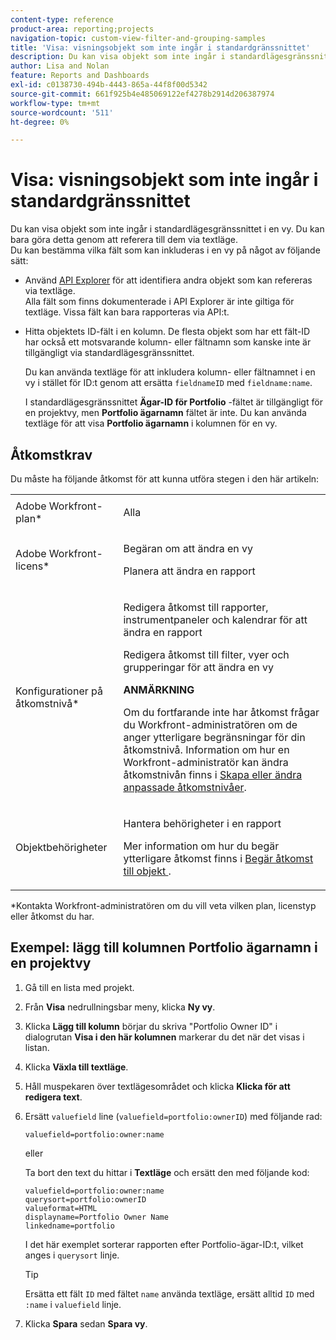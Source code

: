 ```yaml
---
content-type: reference
product-area: reporting;projects
navigation-topic: custom-view-filter-and-grouping-samples
title: 'Visa: visningsobjekt som inte ingår i standardgränssnittet'
description: Du kan visa objekt som inte ingår i standardlägesgränssnittet i en vy. Du kan bara göra detta genom att referera till dem via textläge. Du kan bestämma vilka fält som kan inkluderas i en vy på något av följande sätt - REDIGERA ME.
author: Lisa and Nolan
feature: Reports and Dashboards
exl-id: c0138730-494b-4443-865a-44f8f00d5342
source-git-commit: 661f925b4e485069122ef4278b2914d206387974
workflow-type: tm+mt
source-wordcount: '511'
ht-degree: 0%

---
```


# Visa: visningsobjekt som inte ingår i standardgränssnittet

Du kan visa objekt som inte ingår i standardlägesgränssnittet i en vy. Du kan bara göra detta genom att referera till dem via textläge.\
Du kan bestämma vilka fält som kan inkluderas i en vy på något av följande sätt:

* Använd [API Explorer](../../../wf-api/general/api-explorer.md) för att identifiera andra objekt som kan refereras via textläge.\
   Alla fält som finns dokumenterade i API Explorer är inte giltiga för textläge. Vissa fält kan bara rapporteras via API:t.

* Hitta objektets ID-fält i en kolumn. De flesta objekt som har ett fält-ID har också ett motsvarande kolumn- eller fältnamn som kanske inte är tillgängligt via standardlägesgränssnittet.

   Du kan använda textläge för att inkludera kolumn- eller fältnamnet i en vy i stället för ID:t genom att ersätta `fieldnameID` med `fieldname:name`.

   I standardlägesgränssnittet **Ägar-ID för Portfolio** -fältet är tillgängligt för en projektvy, men **Portfolio ägarnamn** fältet är inte. Du kan använda textläge för att visa **Portfolio ägarnamn** i kolumnen för en vy.

## Åtkomstkrav

Du måste ha följande åtkomst för att kunna utföra stegen i den här artikeln:

<table style="table-layout:auto"> 
 <col> 
 <col> 
 <tbody> 
  <tr> 
   <td role="rowheader">Adobe Workfront-plan*</td> 
   <td> <p>Alla</p> </td> 
  </tr> 
  <tr> 
   <td role="rowheader">Adobe Workfront-licens*</td> 
   <td> <p>Begäran om att ändra en vy </p>
   <p>Planera att ändra en rapport</p> </td> 
  </tr> 
  <tr> 
   <td role="rowheader">Konfigurationer på åtkomstnivå*</td> 
   <td> <p>Redigera åtkomst till rapporter, instrumentpaneler och kalendrar för att ändra en rapport</p> <p>Redigera åtkomst till filter, vyer och grupperingar för att ändra en vy</p> <p><b>ANMÄRKNING</b>

Om du fortfarande inte har åtkomst frågar du Workfront-administratören om de anger ytterligare begränsningar för din åtkomstnivå. Information om hur en Workfront-administratör kan ändra åtkomstnivån finns i <a href="../../../administration-and-setup/add-users/configure-and-grant-access/create-modify-access-levels.md" class="MCXref xref">Skapa eller ändra anpassade åtkomstnivåer</a>.</p> </td>
</tr>  
  <tr> 
   <td role="rowheader">Objektbehörigheter</td> 
   <td> <p>Hantera behörigheter i en rapport</p> <p>Mer information om hur du begär ytterligare åtkomst finns i <a href="../../../workfront-basics/grant-and-request-access-to-objects/request-access.md" class="MCXref xref">Begär åtkomst till objekt </a>.</p> </td> 
  </tr> 
 </tbody> 
</table>

&#42;Kontakta Workfront-administratören om du vill veta vilken plan, licenstyp eller åtkomst du har.

## Exempel: lägg till kolumnen Portfolio ägarnamn i en projektvy

1. Gå till en lista med projekt.
1. Från **Visa** nedrullningsbar meny, klicka **Ny vy**.

1. Klicka **Lägg till kolumn** börjar du skriva &quot;Portfolio Owner ID&quot; i dialogrutan **Visa i den här kolumnen** markerar du det när det visas i listan.

1. Klicka **Växla till textläge**.
1. Håll muspekaren över textlägesområdet och klicka **Klicka för att redigera text**.
1. Ersätt `valuefield` line (`valuefield=portfolio:ownerID`) med följande rad:

   ```
   valuefield=portfolio:owner:name
   ```

   eller

   Ta bort den text du hittar i **Textläge** och ersätt den med följande kod:

   ```
   valuefield=portfolio:owner:name
   querysort=portfolio:ownerID
   valueformat=HTML
   displayname=Portfolio Owner Name
   linkedname=portfolio
   ```

   I det här exemplet sorterar rapporten efter Portfolio-ägar-ID:t, vilket anges i `querysort` linje.

   >[!TIP]
   >
   >Ersätta ett fält `ID` med fältet `name` använda textläge, ersätt alltid `ID` med `:name` i `valuefield` linje.

1. Klicka **Spara** sedan **Spara vy**.
